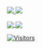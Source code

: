 <p>  
  <a href="https://www.linkedin.com/in/ulinnaja-aldi/" target="_blank">
    <img src="https://img.shields.io/badge/aldilla%20ulinnaja-d2b270?style=for-the-badge&logo=Linkedin&logoColor=d2b270&labelColor=1f2430&color=1f2430">
  </a>
  <a href="https://ulinnaja-aldi.vercel.app/" target="_blank">
    <img src="https://img.shields.io/badge/portfolio%20web-d2b270?style=for-the-badge&logo=Codepen&logoColor=d2b270&labelColor=1f2430&color=1f2430">
  </a>
</p>

<p>
  <a href="https://github.com/ulinnajaaldi">
    <img align="center" src="https://github-readme-stats.vercel.app/api?username=ulinnajaaldi&count_private=true&hide=issues&show_icons=true&theme=ayu-mirage" />
  </a>
  <a href="https://github.com/ulinnajaaldi">
    <img align="center" src="https://github-readme-stats.vercel.app/api/top-langs/?username=ulinnajaaldi&layout=compact&theme=ayu-mirage&langs_count=6" />
  </a>
</p>

[![Visitors](https://api.visitorbadge.io/api/visitors?path=https%3A%2F%2Fgithub.com%2Fulinnajaaldi&label=Visitor&labelColor=%231f2430&countColor=%23316d87)](https://visitorbadge.io/status?path=https%3A%2F%2Fgithub.com%2Fulinnajaaldi)
